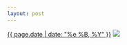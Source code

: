 ```yaml
---
layout: post
---
```


<p>
  <time><a href="/275">{{ page.date | date: "%e %B, %Y" }}</a></time>
  <a href="/275"><img src="{{ site.assets_url }}/275.jpg"/></a>
</p>
